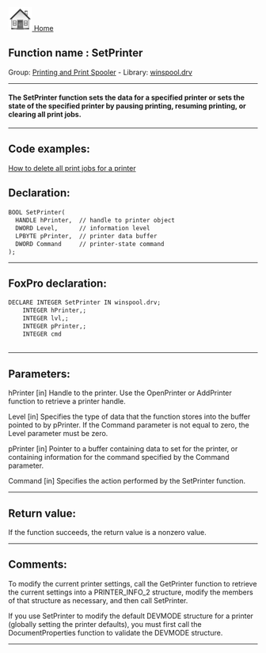 [<img src="../../images/home.png"> Home ](https://github.com/VFPX/Win32API)  

## Function name : SetPrinter
Group: [Printing and Print Spooler](../../functions_group.md#Printing_and_Print_Spooler)  -  Library: [winspool.drv](../../libraries.md#winspool.drv)  
***  


#### The SetPrinter function sets the data for a specified printer or sets the state of the specified printer by pausing printing, resuming printing, or clearing all print jobs. 
***  


## Code examples:
[How to delete all print jobs for a printer](../../samples/sample_370.md)  

## Declaration:
```foxpro  
BOOL SetPrinter(
  HANDLE hPrinter,  // handle to printer object
  DWORD Level,      // information level
  LPBYTE pPrinter,  // printer data buffer
  DWORD Command     // printer-state command
);  
```  
***  


## FoxPro declaration:
```foxpro  
DECLARE INTEGER SetPrinter IN winspool.drv;
	INTEGER hPrinter,;
	INTEGER lvl,;
	INTEGER pPrinter,;
	INTEGER cmd
  
```  
***  


## Parameters:
hPrinter 
[in] Handle to the printer. Use the OpenPrinter or AddPrinter function to retrieve a printer handle. 

Level 
[in] Specifies the type of data that the function stores into the buffer pointed to by pPrinter. If the Command parameter is not equal to zero, the Level parameter must be zero.

pPrinter 
[in] Pointer to a buffer containing data to set for the printer, or containing information for the command specified by the Command parameter.

Command 
[in] Specifies the action performed by the SetPrinter function.   
***  


## Return value:
If the function succeeds, the return value is a nonzero value.  
***  


## Comments:
To modify the current printer settings, call the GetPrinter function to retrieve the current settings into a PRINTER_INFO_2 structure, modify the members of that structure as necessary, and then call SetPrinter.   
  
If you use SetPrinter to modify the default DEVMODE structure for a printer (globally setting the printer defaults), you must first call the DocumentProperties function to validate the DEVMODE structure.  
  
***  

